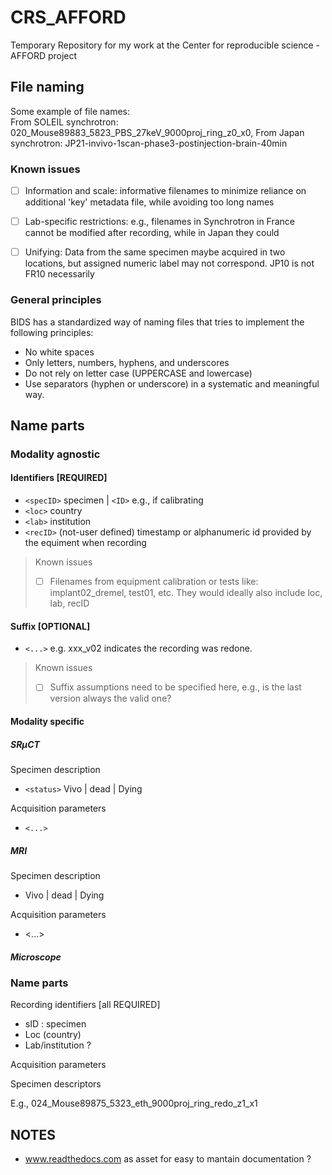 # CRS_AFFORD
Temporary Repository for my work at the Center for reproducible science - AFFORD project

 ## File naming
 Some example of file names:  
 From SOLEIL synchrotron: 020_Mouse89883_5823_PBS_27keV_9000proj_ring_z0_x0, 
 From Japan synchrotron: JP21-invivo-1scan-phase3-postinjection-brain-40min

### Known issues
- [ ] Information and scale: informative filenames to minimize reliance on additional 'key' metadata file, while avoiding too long names 
- [ ] Lab-specific restrictions:  e.g., filenames in Synchrotron in France cannot be modified after recording, while in Japan they could 
- [ ] Unifying: Data from the same specimen maybe acquired in two locations, but assigned numeric label may not correspond. JP10 is not FR10 necessarily
  

### General principles
BIDS has a standardized way of naming files that tries to implement the following principles:
- No white spaces
- Only letters, numbers, hyphens, and underscores
- Do not rely on letter case (UPPERCASE and lowercase)
- Use separators (hyphen or underscore) in a systematic and meaningful way.

## Name parts 
### Modality agnostic  
#### Identifiers [REQUIRED]
 - `<specID>` specimen | `<ID>` e.g., if calibrating
 - `<loc>` country
 - `<lab>` institution 
 - `<recID>` (not-user defined) timestamp or alphanumeric id provided by the equiment when recording 

> Known issues
> - [ ] Filenames from equipment calibration or tests like: implant02_dremel, test01, etc. They would ideally also include loc, lab, recID 

#### Suffix [OPTIONAL]
- ``<...>`` e.g. xxx_v02 indicates the recording was redone. 

> Known issues
> - [ ] Suffix assumptions need to be specified here, e.g., is the last version always the valid one? 
 
#### Modality specific
 
##### SRµCT
Specimen description
- ``<status>`` Vivo | dead | Dying 

Acquisition parameters 

- ``<...>``
 
##### MRI

Specimen description

- <status> Vivo | dead | Dying 

Acquisition parameters 

- <...>

##### Microscope




 ### Name parts
 
 Recording identifiers [all REQUIRED]
 - sID : specimen
 - Loc (country)
 - Lab/institution ?
 
 Acquisition parameters
 
 Specimen descriptors
 
 
 
 
 
 E.g., 
024_Mouse89875_5323_eth_9000proj_ring_redo_z1_x1
 
 
 
 
## NOTES 
- www.readthedocs.com as asset for easy to mantain documentation ?
